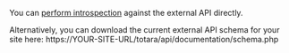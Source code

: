 You can [perform introspection](https://graphql.org/learn/introspection/) against the external API directly.

Alternatively, you can download the current external API schema for your site here:
https://YOUR-SITE-URL/totara/api/documentation/schema.php